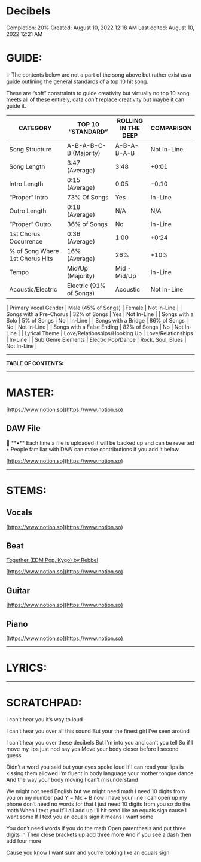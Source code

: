 # Decibels

Completion: 20%
Created: August 10, 2022 12:18 AM
Last edited: August 10, 2022 12:21 AM

# **GUIDE:**

<aside>
💡 The contents below are not a part of the song above but rather exist as a guide outlining the general standards of a top 10 hit song.

These are “soft” constraints to guide creativity but virtually no top 10 song meets all of these entirely, data *can’t* replace creativity but maybe it can guide it.

</aside>

| CATEGORY | TOP 10 “STANDARD” | ROLLING IN THE DEEP | COMPARISON |
| --- | --- | --- | --- |
| Song Structure | A-B-A-B-C-B (Majority) | A-B-A-B-A-B | Not In-Line |
| Song Length | 3:47 (Average) | 3:48 | +0:01 |
| Intro Length | 0:15 (Average) | 0:05 | -0:10 |
| “Proper” Intro | 73% Of Songs | Yes | In-Line |
| Outro Length | 0:18 (Average) | N/A | N/A |
| “Proper” Outro | 36% of Songs | No | In-Line |
| 1st Chorus Occurrence | 0:36 (Average) | 1:00 | +0:24 |
| % of Song Where 1st Chorus Hits | 16% (Average) | 26% | +10% |
| Tempo | Mid/Up (Majority) | Mid - Mid/Up | In-Line |
| Acoustic/Electric | Electric (91% of Songs) | Acoustic | Not In-Line |

| Primary Vocal Gender | Male (45% of Songs) | Female | Not In-Line |
| Songs with a Pre-Chorus | 32% of Songs | Yes | Not In-Line |
| Songs with a Solo | 5% of Songs | No | In-Line |
| Songs with a Bridge | 86% of Songs | No | Not In-Line |
| Songs with a False Ending | 82% of Songs | No | Not In-Line |
| Lyrical Theme | Love/Relationships/Hooking Up | Love/Relationships | In-Line |
| Sub Genre Elements | Electro Pop/Dance | Rock, Soul, Blues | Not In-Line |

---

**TABLE OF CONTENTS:**

---

# MASTER:

[https://www.notion.so](https://www.notion.so)

## **DAW File**

<aside>
💾 **•** Each time a file is uploaded it will be backed up and can be reverted
• People familiar with DAW can make contributions if you add it below

</aside>

[https://www.notion.so](https://www.notion.so)

---

# STEMS:

## Vocals

[https://www.notion.so](https://www.notion.so)

## Beat

[Together (EDM Pop, Kygo) by Rebbel](https://www.beatstars.com/beat/together-edm-pop-kygo-5058984)

[https://www.notion.so](https://www.notion.so)

## Guitar

[https://www.notion.so](https://www.notion.so)

## Piano

[https://www.notion.so](https://www.notion.so)

---

# LYRICS:

---

# **SCRATCHPAD:**

I can’t hear you it’s way to loud

I can’t hear you over all this sound
But your the finest girl I’ve seen around

I can’t hear you over these decibels
But I’m into you and can’t you tell
So if I move my lips just nod say yes
Move your body closer before I second guess

Didn’t a word you said but your eyes spoke loud
If I can read your lips is kissing them allowed
I’m fluent in body language your mother tongue dance
And the way your body moving I can’t misunderstand

We might not need English but we might need math
I need 10 digits from you on my number pad
Y = Mx + B now I have your line
I can open up my phone don’t need no words for that
I just need 10 digits from you so do the math
When I text you it’ll all add up
I’ll hit send like an equals sign cause I want some
If I text you an equals sign it means I want some

You don’t need words if you do the math
Open parenthesis and put three digits in
Then close brackets up add three more
And if you see a dash then add four more

Cause you know I want sum and you’re looking like an equals sign